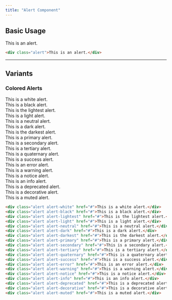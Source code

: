 ```yaml
---
title: "Alert Component"
---
```


## Basic Usage

<div class="alert">This is an alert.</div>

<!-- prettier-ignore -->
```html
<div class="alert">This is an alert.</div>
```

---

## Variants

### Colored Alerts

<div class="alert alert-white" href="#">This is a white alert.</div>
<div class="alert alert-black" href="#">This is a black alert.</div>
<div class="alert alert-lightest" href="#">This is the lightest alert.</div>
<div class="alert alert-light" href="#">This is a light alert.</div>
<div class="alert alert-neutral" href="#">This is a neutral alert.</div>
<div class="alert alert-dark" href="#">This is a dark alert.</div>
<div class="alert alert-darkest" href="#">This is the darkest alert.</div>
<div class="alert alert-primary" href="#">This is a primary alert.</div>
<div class="alert alert-secondary" href="#">This is a secondary alert.</div>
<div class="alert alert-tertiary" href="#">This is a tertiary alert.</div>
<div class="alert alert-quaternary" href="#">This is a quaternary alert.</div>
<div class="alert alert-success" href="#">This is a success alert.</div>
<div class="alert alert-error" href="#">This is an error alert.</div>
<div class="alert alert-warning" href="#">This is a warning alert.</div>
<div class="alert alert-notice" href="#">This is a notice alert.</div>
<div class="alert alert-info" href="#">This is an info alert.</div>
<div class="alert alert-deprecated" href="#">This is a deprecated alert.</div>
<div class="alert alert-decorative" href="#">This is a decorative alert.</div>
<div class="alert alert-muted" href="#">This is a muted alert.</div>

<!-- prettier-ignore -->
```html
<div class="alert alert-white" href="#">This is a white alert.</div>
<div class="alert alert-black" href="#">This is a black alert.</div>
<div class="alert alert-lightest" href="#">This is the lightest alert.</div>
<div class="alert alert-light" href="#">This is a light alert.</div>
<div class="alert alert-neutral" href="#">This is a neutral alert.</div>
<div class="alert alert-dark" href="#">This is a dark alert.</div>
<div class="alert alert-darkest" href="#">This is the darkest alert.</div>
<div class="alert alert-primary" href="#">This is a primary alert.</div>
<div class="alert alert-secondary" href="#">This is a secondary alert.</div>
<div class="alert alert-tertiary" href="#">This is a tertiary alert.</div>
<div class="alert alert-quaternary" href="#">This is a quaternary alert.</div>
<div class="alert alert-success" href="#">This is a success alert.</div>
<div class="alert alert-error" href="#">This is an error alert.</div>
<div class="alert alert-warning" href="#">This is a warning alert.</div>
<div class="alert alert-notice" href="#">This is a notice alert.</div>
<div class="alert alert-info" href="#">This is an info alert.</div>
<div class="alert alert-deprecated" href="#">This is a deprecated alert.</div>
<div class="alert alert-decorative" href="#">This is a decorative alert.</div>
<div class="alert alert-muted" href="#">This is a muted alert.</div>
```
